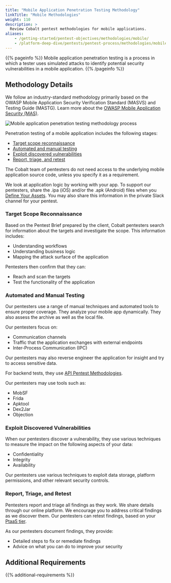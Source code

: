 ```yaml
---
title: "Mobile Application Penetration Testing Methodology"
linkTitle: "Mobile Methodologies"
weight: 110
description: >
  Review Cobalt pentest methodologies for mobile applications.
aliases:
    - /getting-started/pentest-objectives/methodologies/mobile/
    - /platform-deep-dive/pentests/pentest-process/methodologies/mobile/
---
```


{{% pageinfo %}}
Mobile application penetration testing is a process in which a tester uses simulated attacks to identify potential security vulnerabilities in a mobile application.
{{% /pageinfo %}}

## Methodology Details

We follow an industry-standard methodology primarily based on the OWASP Mobile Application Security
Verification Standard (MASVS) and Testing Guide (MASTG). Learn more about the [OWASP Mobile Application Security (MAS)](https://mas.owasp.org/).

![Mobile application penetration testing methodology process](/methodologies/Mobile-application-penetration-test-methodology-process.png "Mobile application penetration testing methodology process")

Penetration testing of a mobile application includes the following stages:

- [Target scope reconnaissance](#target-scope-reconnaissance)
- [Automated and manual testing](#automated-and-manual-testing)
- [Exploit discovered vulnerabilities](#exploit-discovered-vulnerabilities)
- [Report, triage, and retest](#report-triage-and-retest)

The Cobalt team of pentesters do not need access to the underlying mobile application source code,
unless you specify it as a requirement.

We look at application logic by working with your app. To support our pentesters, share the .ipa (iOS) and/or the .apk (Android) files when you [Define Your Assets](/getting-started/assets/). You may also share this information in the private Slack channel for your pentest.

### Target Scope Reconnaissance

Based on the Pentest Brief prepared by the client, Cobalt pentesters search for
information about the targets and investigate the scope. This information
includes:

- Understanding workflows
- Understanding business logic
- Mapping the attack surface of the application

Pentesters then confirm that they can:

- Reach and scan the targets
- Test the functionality of the application

### Automated and Manual Testing

Our pentesters use a range of manual techniques and automated tools to ensure
proper coverage. They analyze your mobile app dynamically. They also
assess the archive as well as the local file.

Our pentesters focus on:

- Communication channels
- Traffic that the application exchanges with external endpoints
- Inter-Process Communication (IPC)

Our pentesters may also reverse engineer the application for insight and try to access sensitive data.

For backend tests, they use [API Pentest Methodologies](/methodologies/api-methodologies/).

Our pentesters may use tools such as:

- MobSF
- Frida
- Apktool
- Dex2Jar
- Objection

### Exploit Discovered Vulnerabilities

When our pentesters discover a vulnerability, they use various techniques to measure the impact on the following aspects of your data:

- Confidentiality
- Integrity
- Availability

Our pentesters use various techniques to exploit data storage, platform permissions, and other relevant security controls.

### Report, Triage, and Retest

Pentesters report and triage all findings as they work. We share details through our online platform. 
We encourage you to address critical findings as we discover them. Our pentesters can retest findings, based
on your [PtaaS tier](/platform-deep-dive/credits/ptaas-tiers/).

As our pentesters document findings, they provide:

- Detailed steps to fix or remediate findings
- Advice on what you can do to improve your security

## Additional Requirements

{{% additional-requirements %}}
